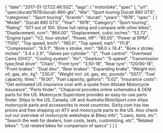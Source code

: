 {
    "date": "2017-01-12T22:46:50Z",
    "tags": [
        "motorbike",
        "spec"
    ],
    "url": "spec\/ducati\/1978\/ducati-860-gts",
    "title": "Sport touring Ducati 860 GTS",
    "categories": "Sport touring",
    "brands": "ducati",
    "years": "1978",
    "spec": [
        {
            "Model": "Ducati 860 GTS",
            "Year": "1978",
            "Category": "Sport touring",
            "Rating": "67.1 out of 100. Show full rating and compare with other bikes",
            "Displacement, ccm": "864.00",
            "Displacement, cubic inches": "52.72",
            "Engine type": "V2, four-stroke",
            "Power, HP": "65.00",
            "Power at RPM": "7000",
            "Top speed, km\/h": "180.0",
            "Top speed, mph": "111.8",
            "Compression": "9.5:1",
            "Bore x stroke, mm": "86.0 x 74.4",
            "Bore x stroke, inches": "3.4 x 2.9",
            "Valves per cylinder": "2",
            "Fuel control": "Overhead Cams (OHC)",
            "Cooling system": "Air",
            "Gearbox": "5-speed",
            "Transmission type,final drive": "Chain",
            "Front tyre": "3.50-18",
            "Rear tyre": "120\/90-18",
            "Front brakes": "Dual disc",
            "Rear brakes": "Expanding brake",
            "Weight incl. oil, gas, etc, kg": "230.0",
            "Weight incl. oil, gas, etc, pounds": "507.1",
            "Fuel capacity, litres": "19.00",
            "Fuel capacity, gallons": "5.02",
            "Insurance costs": "Get estimated US insurance cost with a quote from Allstate Motorcycle Insurance",
            "Parts finder": "Chaparral provides online schematics & OEM parts for the US.   Motorcycle Superstore provides an easy-to-use parts finder. Ships to the US, Canada, UK and Australia.MotoSport.com ships motorcycle parts and accessories to most countries.    Sixity.com has low prices and free shipping on ATV and motorcycle parts to the US. Also check out our overview of motorcycle webshops at Bikez.info",
            "Loans, tests, etc": "Search the web for dealers, loan costs, tests, customizing, etc",
            "Related bikes": "List related bikes for comparison of specs"
        }
    ]
}